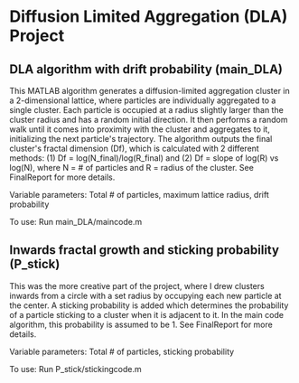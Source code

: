 # Diffusion Limited Aggregation (DLA) Project

## DLA algorithm with drift probability (main_DLA)

This MATLAB algorithm generates a diffusion-limited aggregation cluster in a 2-dimensional lattice, where particles are individually aggregated to a single cluster. Each particle is occupied at a radius slightly larger than the cluster radius and has a random initial direction. It then performs a random walk until it comes into proximity with the cluster and aggregates to it, initializing the next particle's trajectory. The algorithm outputs the final cluster's fractal dimension (Df), which is calculated with 2 different methods: (1) Df = log(N_final)/log(R_final) and (2) Df = slope of log(R) vs log(N), where N = # of particles and R = radius of the cluster. See FinalReport for more details.

Variable parameters: Total # of particles, maximum lattice radius, drift probability

To use: Run main_DLA/maincode.m

## Inwards fractal growth and sticking probability (P_stick)

This was the more creative part of the project, where I drew clusters inwards from a circle with a set radius by occupying each new particle at the center. A sticking probability is added which determines the probability of a particle sticking to a cluster when it is adjacent to it. In the main code algorithm, this probability is assumed to be 1. See FinalReport for more details.

Variable parameters: Total # of particles, sticking probability

To use: Run P_stick/stickingcode.m

